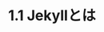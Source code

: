 ---
title: "1.1 Jekyllとは"
layout: single # または archive など、サイドバーをサポートするレイアウト
permalink: /chapter1/ # _config.yml の baseurl を含めた完全なパス
sidebar:
  nav: "docs" # _data/navigation.yml で定義したナビゲーションのID
---